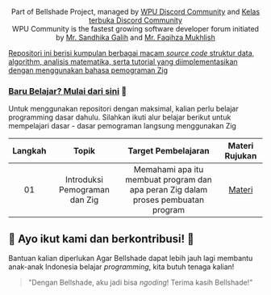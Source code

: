 <p align="center">
  Part of Bellshade Project, managed by <a href="http://discord.gg/S4rrXQU"> WPU Discord Community</a> and <a href="https://discord.gg/eavqxxTU"> Kelas terbuka Discord Community</a> <br>
  WPU Community is the fastest growing software developer forum initiated by <a href="https://www.youtube.com/c/WebProgrammingUNPAS"> Mr. Sandhika Galih</a> and <a href="https://github.com/faqihza"> Mr. Faqihza Mukhlish <br>
</p>

Repositori ini berisi kumpulan berbagai macam _source code_ struktur data, algorithm, analisis matematika, serta tutorial yang diimplementasikan dengan menggunakan bahasa pemograman Zig


### Baru Belajar? Mulai dari [sini](Basic) 🌟

Untuk menggunakan repositori dengan maksimal, kalian perlu belajar programming dasar dahulu. Silahkan ikuti alur belajar berikut untuk mempelajari dasar - dasar pemograman langsung menggunakan Zig

| Langkah |              Topik               |                                  Target Pembelajaran                                  |            Materi Rujukan             |
| :-----: | :------------------------------: | :-----------------------------------------------------------------------------------: | :-----------------------------------: |
|   01    | Introduksi Pemograman dan Zig | Memahami apa itu membuat program dan apa peran Zig dalam proses pembuatan program  |    [Materi](Basic/01_introduction)    |


## 🤩 Ayo ikut kami dan berkontribusi! 🤩

Bantuan kalian diperlukan Agar Bellshade dapat lebih jauh lagi membantu anak-anak Indonesia belajar _programming_, kita butuh tenaga kalian!

> "Dengan Bellshade, aku jadi bisa _ngoding_! Terima kasih Bellshade!"